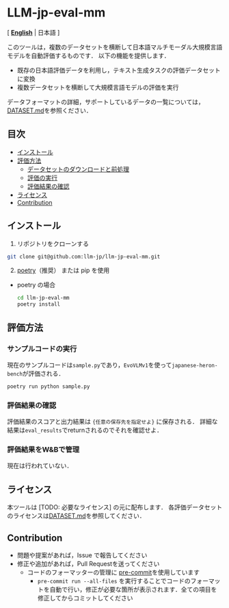 # LLM-jp-eval-mm
[ [**English**](./README_en.md) | 日本語 ]

このツールは，複数のデータセットを横断して日本語マルチモーダル大規模言語モデルを自動評価するものです．
以下の機能を提供します．

- 既存の日本語評価データを利用し，テキスト生成タスクの評価データセットに変換
- 複数データセットを横断して大規模言語モデルの評価を実行

データフォーマットの詳細，サポートしているデータの一覧については，[DATASET.md](./DATASET.md)を参照ください．


## 目次

- [インストール](#インストール)
- [評価方法](#評価方法)
  - [データセットのダウンロードと前処理](#データセットのダウンロードと前処理)
  - [評価の実行](#評価の実行)
  - [評価結果の確認](#評価結果の確認)
- [ライセンス](#ライセンス)
- [Contribution](#Contribution)

## インストール

1. リポジトリをクローンする
```bash
git clone git@github.com:llm-jp/llm-jp-eval-mm.git
```

2. [poetry](https://python-poetry.org/docs/)（推奨） または pip を使用

- poetry の場合
    ```bash
    cd llm-jp-eval-mm
    poetry install
    ```


## 評価方法

### サンプルコードの実行

現在のサンプルコードは`sample.py`であり，`EvoVLMv1`を使って`japanese-heron-bench`が評価される．

```bash
poetry run python sample.py
```

### 評価結果の確認

評価結果のスコアと出力結果は `{任意の保存先を指定せよ}` に保存される．
詳細な結果は`eval_results`でreturnされるのでそれを確認せよ．

### 評価結果をW&Bで管理

現在は行われていない．

## ライセンス

本ツールは [TODO: 必要なライセンス] の元に配布します．
各評価データセットのライセンスは[DATASET.md](./DATASET.md)を参照してください．

## Contribution

- 問題や提案があれば，Issue で報告してください
- 修正や追加があれば，Pull Requestを送ってください
    - コードのフォーマッターの管理に [pre-commit](https://pre-commit.com)を使用しています
        - `pre-commit run --all-files` を実行することでコードのフォーマットを自動で行い，修正が必要な箇所が表示されます．全ての項目を修正してからコミットしてください
